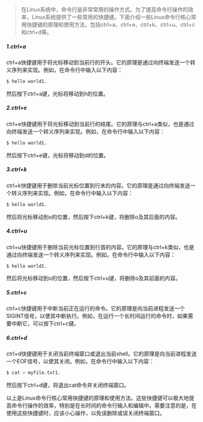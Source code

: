 > 在Linux系统中，命令行是非常常用的操作方式。为了提高命令行操作的效率，Linux系统提供了一些常用的快捷键。下面介绍一些Linux命令行核心常用快捷键的原理和使用方法，包括ctrl+a、ctrl+e、ctrl+k、ctrl+u、ctrl+c和ctrl+d等。
>

##### 1.ctrl+a

ctrl+a快捷键用于将光标移动到当前行的开头。它的原理是通过向终端发送一个转义序列来实现。例如，在命令行中输入以下内容：

```bash
$ hello world1.
```

然后按下ctrl+a键，光标将移动到h的位置。

##### 2.ctrl+e

ctrl+e快捷键用于将光标移动到当前行的结尾。它的原理与ctrl+a类似，也是通过向终端发送一个转义序列来实现。例如，在命令行中输入以下内容：

```bash
$ hello world1.
```

然后按下ctrl+e键，光标将移动到d的位置。

##### 3.ctrl+k

ctrl+k快捷键用于删除当前光标位置到行末的内容。它的原理是通过向终端发送一个转义序列来实现。例如，在命令行中输入以下内容：

```bash
$ hello world1.
```

然后将光标移动到o的位置，然后按下ctrl+k键，将删除o及其后面的内容。

##### 4.ctrl+u

ctrl+u快捷键用于删除当前光标位置到行首的内容。它的原理与ctrl+k类似，也是通过向终端发送一个转义序列来实现。例如，在命令行中输入以下内容：

```bash
$ hello world1.
```

然后将光标移动到o的位置，然后按下ctrl+u键，将删除o及其前面的内容。

##### 5.ctrl+c

ctrl+c快捷键用于中断当前正在运行的命令。它的原理是向当前进程发送一个SIGINT信号，以使其中断执行。例如，在运行一个长时间运行的命令时，如果需要中断它，可以按下ctrl+c键。

##### 6.ctrl+d

ctrl+d快捷键用于关闭当前终端窗口或退出当前shell。它的原理是向当前进程发送一个EOF信号，以使其关闭。例如，在命令行中输入以下内容：

```bash
$ cat > myfile.txt1.
```

然后按下ctrl+d键，将退出cat命令并关闭终端窗口。

以上是Linux命令行核心常用快捷键的原理和使用方法。这些快捷键可以极大地提高命令行操作的效率，特别是在长时间的命令行输入和编辑中。需要注意的是，在使用这些快捷键时，应该小心操作，以免误删除或误关闭终端窗口。
